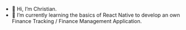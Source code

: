 - 👋 Hi, I’m Christian.
- 🌱 I’m currently learning the basics of React Native to develop an own Finance Tracking / Finance Management Application.

<!---
c41n3s/c41n3s is a ✨ special ✨ repository because its `README.md` (this file) appears on your GitHub profile.
You can click the Preview link to take a look at your changes.
--->
